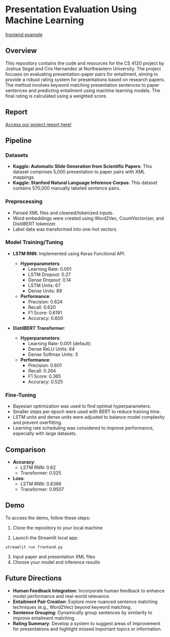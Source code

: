 # Presentation Evaluation Using Machine Learning

[frontend example](static/frontend.png)

## Overview

This repository contains the code and resources for the CS 4120 project by Joshua Segal and Cris Hernandez at Northeastern University. The project focuses on evaluating presentation-paper pairs for entailment, aiming to provide a robust rating system for presentations based on research papers. The method involves keyword matching presentation sentences to paper sentences and predicting entailment using machine learning models. The final rating is calculated using a weighted score.

## Report

[Access our project report here!](https://docs.google.com/document/d/1OfGY4GHFgta75f1Y15qswR-TceMsYTiG29EC4w4jIV4/edit?usp=sharing)

## Pipeline

### Datasets

- **Kaggle: Automatic Slide Generation from Scientific Papers**: This dataset comprises 5,000 presentation to paper pairs with XML mappings.
- **Kaggle: Stanford Natural Language Inference Corpus**: This dataset contains 570,000 manually labeled sentence pairs.

### Preprocessing

- Parsed XML files and cleaned/tokenized inputs.
- Word embeddings were created using Word2Vec, CountVectorizer, and DistilBERT tokenizer.
- Label data was transformed into one-hot vectors.

### Model Training/Tuning

- **LSTM RNN**: Implemented using Keras Functional API.
    - **Hyperparameters**:
        - Learning Rate: 0.001
        - LSTM Dropout: 0.27
        - Dense Dropout: 0.14
        - LSTM Units: 67
        - Dense Units: 89
    - **Performance**:
        - Precision: 0.624
        - Recall: 0.620
        - F1 Score: 0.6191
        - Accuracy: 0.600

- **DistilBERT Transformer**:
    - **Hyperparameters**:
        - Learning Rate: 0.001 (default)
        - Dense ReLU Units: 64
        - Dense Softmax Units: 3
    - **Performance**:
        - Precision: 0.601
        - Recall: 0.264
        - F1 Score: 0.365
        - Accuracy: 0.525

### Fine-Tuning

- Bayesian optimization was used to find optimal hyperparameters.
- Smaller steps per epoch were used with BERT to reduce training time.
- LSTM units and dense units were adjusted to balance model complexity and prevent overfitting.
- Learning rate scheduling was considered to improve performance, especially with large datasets.

## Comparison

- **Accuracy**:
    - LSTM RNN: 0.62
    - Transformer: 0.525
- **Loss**:
    - LSTM RNN: 0.8366
    - Transformer: 0.9507

## Demo

To access the demo, follow these steps:

1. Clone the repository to your local machine

2. Launch the Streamlit local app:

```
streamlit run frontend.py
```

3. Input paper and presentation XML files
4. Choose your model and inference results

## Future Directions

- **Human Feedback Integration**: Incorporate human feedback to enhance model performance and real-world relevance.
- **Entailment Pair Creation**: Explore more nuanced sentence matching techniques (e.g., Word2Vec) beyond keyword matching.
- **Sentence Grouping**: Dynamically group sentences by similarity to improve entailment matching.
- **Rating Summary**: Develop a system to suggest areas of improvement for presentations and highlight missed important topics or information.
